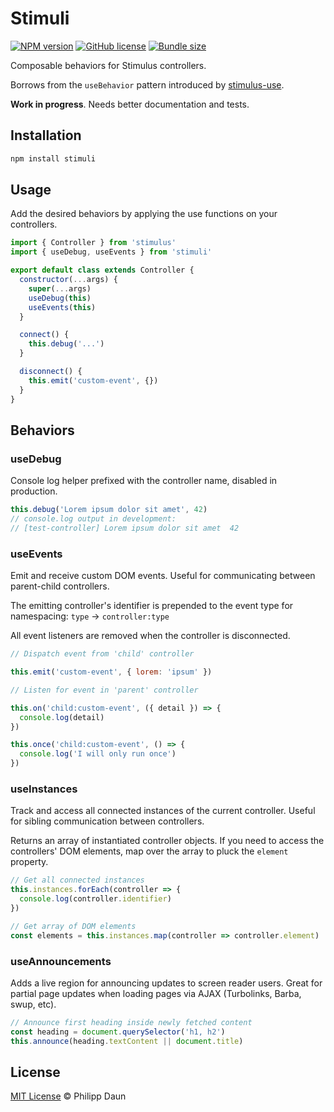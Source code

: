 # Stimuli

[![NPM version](https://img.shields.io/npm/v/stimuli?color=97aab4)](https://www.npmjs.com/package/stimuli)
[![GitHub license](https://img.shields.io/github/license/daun/stimuli?color=97aab4)](./LICENSE)
[![Bundle size](https://img.shields.io/bundlephobia/minzip/stimuli?color=97aab4&label=size)](https://bundlephobia.com/result?p=stimuli)
<!-- [![GitHub (pre-)release date](https://img.shields.io/github/release-date-pre/daun/stimuli?label=updated)](https://github.com/daun/stimuli/releases) -->

Composable behaviors for Stimulus controllers.

Borrows from the `useBehavior` pattern introduced by
[stimulus-use](https://github.com/stimulus-use/stimulus-use).

**Work in progress**. Needs better documentation and tests.

## Installation

```bash
npm install stimuli
```

## Usage

Add the desired behaviors by applying the use functions on your controllers.

```js
import { Controller } from 'stimulus'
import { useDebug, useEvents } from 'stimuli'

export default class extends Controller {
  constructor(...args) {
    super(...args)
    useDebug(this)
    useEvents(this)
  }

  connect() {
    this.debug('...')
  }

  disconnect() {
    this.emit('custom-event', {})
  }
}
```

## Behaviors

### useDebug

Console log helper prefixed with the controller name, disabled in production.

```js
this.debug('Lorem ipsum dolor sit amet', 42)
// console.log output in development:
// [test-controller] Lorem ipsum dolor sit amet  42
```

### useEvents

Emit and receive custom DOM events. Useful for communicating between
parent-child controllers.

The emitting controller's identifier is prepended to the event type for
namespacing: `type` → `controller:type`

All event listeners are removed when the controller is disconnected.

```js
// Dispatch event from 'child' controller

this.emit('custom-event', { lorem: 'ipsum' })

// Listen for event in 'parent' controller

this.on('child:custom-event', ({ detail }) => {
  console.log(detail)
})

this.once('child:custom-event', () => {
  console.log('I will only run once')
})
```

### useInstances

Track and access all connected instances of the current controller. Useful for
sibling communication between controllers.

Returns an array of instantiated controller objects. If you need to access the
controllers' DOM elements, map over the array to pluck the `element` property.

```js
// Get all connected instances
this.instances.forEach(controller => {
  console.log(controller.identifier)
})

// Get array of DOM elements
const elements = this.instances.map(controller => controller.element)
```

### useAnnouncements

Adds a live region for announcing updates to screen reader users. Great for
partial page updates when loading pages via AJAX (Turbolinks, Barba, swup, etc).

```js
// Announce first heading inside newly fetched content
const heading = document.querySelector('h1, h2')
this.announce(heading.textContent || document.title)
```

## License

[MIT License](https://opensource.org/licenses/MIT) © Philipp Daun
